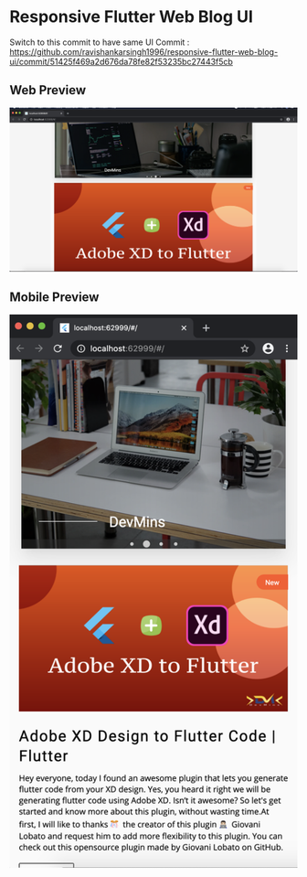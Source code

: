 # Responsive Flutter Web Blog UI

Switch to this commit to have same UI 
Commit : https://github.com/ravishankarsingh1996/responsive-flutter-web-blog-ui/commit/51425f469a2d676da78fe82f53235bc27443f5cb

## Web Preview

![IMAGE ALT TEXT HERE](extras/web.png)

## Mobile Preview

![IMAGE ALT TEXT HERE](extras/mobile.png)
